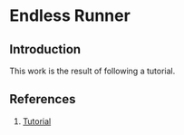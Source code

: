 # Endless Runner

## Introduction

This work is the result of following a tutorial.

## References

1. [Tutorial](https://youtu.be/Uyr8ErD_BIE)
